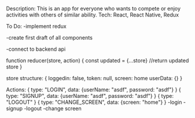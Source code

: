 Description: This is an app for everyone who wants to compete or enjoy activities with others of similar ability.
Tech: React, React Native, Redux

To Do:
-implement redux

-create first draft of all components

-connect to backend api

function reducer(store, action) {
const updated = {...store}
//return updated store
}

store structure:
{
loggedin: false,
token: null,
screen: home
userData: {}
}

Actions:
{
type: "LOGIN",
data: {userName: "asdf", password: "asdf"}
}
{
type: "SIGNUP",
data: {userName: "asdf", password: "asdf"}
}
{
type: "LOGOUT"
}
{
type: "CHANGE_SCREEN",
data: {screen: "home"}
}
-login
-signup
-logout
-change screen
